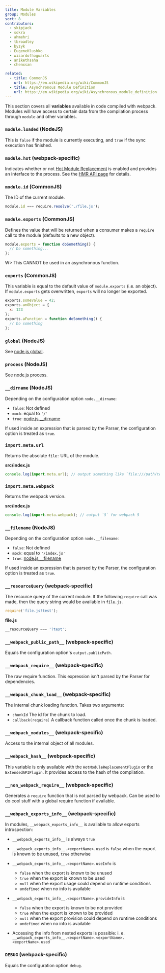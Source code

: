 ```yaml
---
title: Module Variables
group: Modules
sort: 8
contributors:
  - skipjack
  - sokra
  - ahmehri
  - tbroadley
  - byzyk
  - EugeneHlushko
  - wizardofhogwarts
  - anikethsaha
  - chenxsan

related:
  - title: CommonJS
    url: https://en.wikipedia.org/wiki/CommonJS
  - title: Asynchronous Module Definition
    url: https://en.wikipedia.org/wiki/Asynchronous_module_definition
---
```


This section covers all __variables__ available in code compiled with webpack. Modules will have access to certain data from the compilation process through `module` and other variables.


### `module.loaded` (NodeJS)

This is `false` if the module is currently executing, and `true` if the sync execution has finished.


### `module.hot` (webpack-specific)

Indicates whether or not [Hot Module Replacement](/concepts/hot-module-replacement) is enabled and provides an interface to the process. See the [HMR API page](/api/hot-module-replacement) for details.


### `module.id` (CommonJS)

The ID of the current module.

``` javascript
module.id === require.resolve('./file.js');
```


### `module.exports` (CommonJS)

Defines the value that will be returned when a consumer makes a `require` call to the module (defaults to a new object).

``` javascript
module.exports = function doSomething() {
  // Do something...
};
```

W> This CANNOT be used in an asynchronous function.


### `exports` (CommonJS)

This variable is equal to the default value of `module.exports` (i.e. an object). If `module.exports` gets overwritten, `exports` will no longer be exported.

``` javascript
exports.someValue = 42;
exports.anObject = {
  x: 123
};
exports.aFunction = function doSomething() {
  // Do something
};
```


### `global` (NodeJS)

See [node.js global](https://nodejs.org/api/globals.html#globals_global).


### `process` (NodeJS)

See [node.js process](https://nodejs.org/api/process.html).


### `__dirname` (NodeJS)

Depending on the configuration option `node.__dirname`:

- `false`: Not defined
- `mock`: equal to `'/'`
- `true`: [node.js __dirname](https://nodejs.org/api/globals.html#globals_dirname)

If used inside an expression that is parsed by the Parser, the configuration option is treated as `true`.

### `import.meta.url`

Returns the absolute `file:` URL of the module.

__src/index.js__

```javascript
console.log(import.meta.url); // output something like `file:///path/to/your/project/src/index.js`
```

### `import.meta.webpack`

Returns the webpack version.

__src/index.js__

```javascript
console.log(import.meta.webpack); // output `5` for webpack 5
```

### `__filename` (NodeJS)

Depending on the configuration option `node.__filename`:

- `false`: Not defined
- `mock`: equal to `'/index.js'`
- `true`: [node.js __filename](https://nodejs.org/api/globals.html#globals_filename)

If used inside an expression that is parsed by the Parser, the configuration option is treated as `true`.


### `__resourceQuery` (webpack-specific)

The resource query of the current module. If the following `require` call was made, then the query string would be available in `file.js`.

``` javascript
require('file.js?test');
```

__file.js__

``` javascript
__resourceQuery === '?test';
```


### `__webpack_public_path__` (webpack-specific)

Equals the configuration option's `output.publicPath`.


### `__webpack_require__` (webpack-specific)

The raw require function. This expression isn't parsed by the Parser for dependencies.


### `__webpack_chunk_load__` (webpack-specific)

The internal chunk loading function. Takes two arguments:

- `chunkId` The id for the chunk to load.
- `callback(require)` A callback function called once the chunk is loaded.


### `__webpack_modules__` (webpack-specific)

Access to the internal object of all modules.


### `__webpack_hash__` (webpack-specific)

This variable is only available with the `HotModuleReplacementPlugin` or the `ExtendedAPIPlugin`. It provides access to the hash of the compilation.


### `__non_webpack_require__` (webpack-specific)

Generates a `require` function that is not parsed by webpack. Can be used to do cool stuff with a global require function if available.


### `__webpack_exports_info__` (webpack-specific)

In modules, `__webpack_exports_info__` is available to allow exports introspection:

- `__webpack_exports_info__` is always `true`

- `__webpack_exports_info__.<exportName>.used` is `false` when the export is known to be unused, `true` otherwise

- `__webpack_exports_info__.<exportName>.useInfo` is

    - `false` when the export is known to be unused
    - `true` when the export is known to be used
    - `null` when the export usage could depend on runtime conditions
    - `undefined` when no info is available

- `__webpack_exports_info__.<exportName>.provideInfo` is

    - `false` when the export is known to be not provided
    - `true` when the export is known to be provided
    - `null` when the export provision could depend on runtime conditions
    - `undefined` when no info is available

- Accessing the info from nested exports is possible: i. e. `__webpack_exports_info__.<exportName>.<exportName>.<exportName>.used`

### `DEBUG`  (webpack-specific)

Equals the configuration option `debug`.
